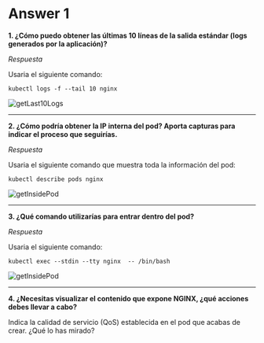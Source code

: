 # Answer 1

**1. ¿Cómo puedo obtener las últimas 10 líneas de la salida estándar (logs generados por la aplicación)?**

_Respuesta_

Usaria el siguiente comando:

`kubectl logs -f --tail 10 nginx`

![getLast10Logs](http://shorturl.at/erwLQ)

-----

**2. ¿Cómo podría obtener la IP interna del pod? Aporta capturas para indicar el proceso que seguirías.**

_Respuesta_

Usaria el siguiente comando que muestra toda la información del pod:

`kubectl describe pods nginx`

![getInsidePod](http://shorturl.at/ijHL7)

-----

**3. ¿Qué comando utilizarías para entrar dentro del pod?**

_Respuesta_

Usaria el siguiente comando:

`kubectl exec --stdin --tty nginx  -- /bin/bash`


![getInsidePod](http://shorturl.at/jzRTY)

-----

**4. ¿Necesitas visualizar el contenido que expone NGINX, ¿qué acciones debes llevar a cabo?**

Indica la calidad de servicio (QoS) establecida en el pod que acabas de crear. ¿Qué lo has mirado?